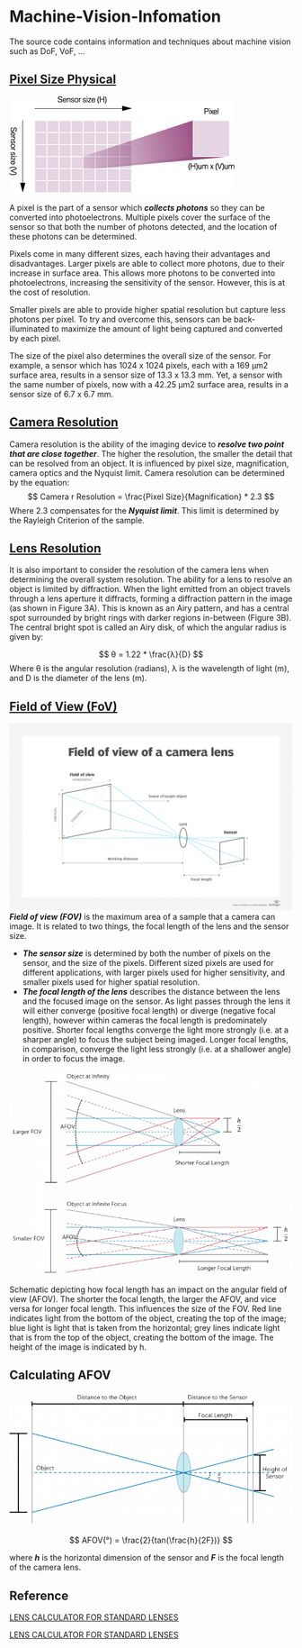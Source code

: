 # Machine-Vision-Infomation
The source code contains information and techniques about machine vision such as DoF, VoF, ...

## [Pixel Size Physical](https://www.princetoninstruments.com/learn/camera-fundamentals/pixel-size-and-camera-resolution)
![Pixel Size](assets/pixel_size.png)

A pixel is the part of a sensor which ***collects photons*** so they can be converted into photoelectrons. Multiple pixels cover the surface of the sensor so that both the number of photons detected, and the location of these photons can be determined.

Pixels come in many different sizes, each having their advantages and disadvantages. Larger pixels are able to collect more photons, due to their increase in surface area. This allows more photons to be converted into photoelectrons, increasing the sensitivity of the sensor. However, this is at the cost of resolution.

Smaller pixels are able to provide higher spatial resolution but capture less photons per pixel. To try and overcome this, sensors can be back-illuminated to maximize the amount of light being captured and converted by each pixel.  

The size of the pixel also determines the overall size of the sensor. For example, a sensor which has 1024 x 1024 pixels, each with a 169 μm2 surface area, results in a sensor size of 13.3 x 13.3 mm. Yet, a sensor with the same number of pixels, now with a 42.25 μm2 surface area, results in a sensor size of 6.7 x 6.7 mm.

## [Camera Resolution](https://www.princetoninstruments.com/learn/camera-fundamentals/pixel-size-and-camera-resolution)
Camera resolution is the ability of the imaging device to ***resolve two point that are close together***. The higher the resolution, the smaller the detail that can be resolved from an object. It is influenced by pixel size, magnification, camera optics and the Nyquist limit. Camera resolution can be determined by the equation:
$$ 
Camera r Resolution = \frac{Pixel Size}{Magnification} * 2.3
$$
Where 2.3 compensates for the ***Nyquist limit***. This limit is determined by the Rayleigh Criterion of the sample.

## [Lens Resolution](https://www.princetoninstruments.com/learn/camera-fundamentals/pixel-size-and-camera-resolution)
It is also important to consider the resolution of the camera lens when determining the overall system resolution. The ability for a lens to resolve an object is limited by diffraction. When the light emitted from an object travels through a lens aperture it diffracts, forming a diffraction pattern in the image (as shown in Figure 3A). This is known as an Airy pattern, and has a central spot surrounded by bright rings with darker regions in-between (Figure 3B). The central bright spot is called an Airy disk, of which the angular radius is given by:

$$
θ = 1.22 * \frac{λ}{D}
$$
Where θ is the angular resolution (radians), λ is the wavelength of light (m), and D is the diameter of the lens (m).

## [Field of View (FoV)](https://www.princetoninstruments.com/learn/camera-fundamentals/field-of-view-and-angular-field-of-view)
![Field of View](assets/FOV.png)
***Field of view (FOV)*** is the maximum area of a sample that a camera can image. It is related to two things, the focal length of the lens and the sensor size.

* ***The sensor size*** is determined by both the number of pixels on the sensor, and the size of the pixels. Different sized pixels are used for different applications, with larger pixels used for higher sensitivity, and smaller pixels used for higher spatial resolution.
* ***The focal length of the lens*** describes the distance between the lens and the focused image on the sensor. As light passes through the lens it will either converge (positive focal length) or diverge (negative focal length), however within cameras the focal length is predominately positive. Shorter focal lengths converge the light more strongly (i.e. at a sharper angle) to focus the subject being imaged. Longer focal lengths, in comparison, converge the light less strongly (i.e. at a shallower angle) in order to focus the image.

![Angel Field of View](assets/FOV_C.png)

Schematic depicting how focal length has an impact on the angular field of view (AFOV). The shorter the focal length, the larger the AFOV, and vice versa for longer focal length. This influences the size of the FOV. Red line indicates light from the bottom of the object, creating the top of the image; blue light is light that is taken from the horizontal; grey lines indicate light that is from the top of the object, creating the bottom of the image. The height of the image is indicated by h.

## Calculating AFOV

![Calculate Angle Field of View](assets/AFOV.png)

$$
AFOV(°) = \frac{2}{tan(\frac{h}{2F})}
$$

where ***h*** is the horizontal dimension of the sensor and ***F*** is the focal length of the camera lens.
## Reference
[LENS CALCULATOR FOR STANDARD LENSES](https://www.get-cameras.com/Lenscalculator)

[LENS CALCULATOR FOR STANDARD LENSES](https://www.omnicalculator.com/other/camera-field-of-view)